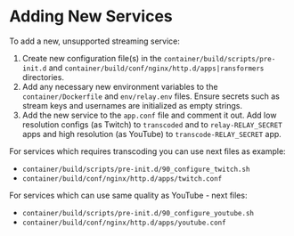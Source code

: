 # Adding New Services

To add a new, unsupported streaming service:

1. Create new configuration file(s) in the `container/build/scripts/pre-init.d` and `container/build/conf/nginx/http.d/apps|ransformers` directories.
2. Add any necessary new environment variables to the `container/Dockerfile` and `env/relay.env` files. Ensure secrets such as stream keys and usernames are initialized as empty strings.
3. Add the new service to the `app.conf` file and comment it out. Add low resolution configs (as Twitch) to `transcoded` and to `relay-RELAY_SECRET` apps and high resolution (as YouTube) to `transcode-RELAY_SECRET` app.

For services which requires transcoding you can use next files as example:
   - `container/build/scripts/pre-init.d/90_configure_twitch.sh`
   - `container/build/conf/nginx/http.d/apps/twitch.conf` 

For services which can use same quality as YouTube - next files:
   - `container/build/scripts/pre-init.d/90_configure_youtube.sh`
   - `container/build/conf/nginx/http.d/apps/youtube.conf`
